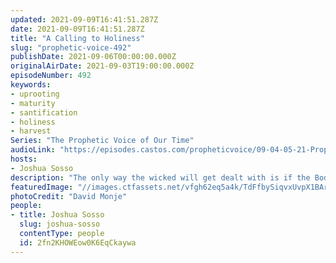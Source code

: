 ```yaml
---
updated: 2021-09-09T16:41:51.287Z
date: 2021-09-09T16:41:51.287Z
title: "A Calling to Holiness"
slug: "prophetic-voice-492"
publishDate: 2021-09-06T00:00:00.000Z
originalAirDate: 2021-09-03T19:00:00.000Z
episodeNumber: 492
keywords:
- uprooting
- maturity
- santification
- holiness
- harvest
Series: "The Prophetic Voice of Our Time"
audioLink: "https://episodes.castos.com/propheticvoice/09-04-05-21-Prophetic-Voice-of-our-Time-[mixdown].mp3"
hosts:
- Joshua Sosso
description: "The only way the wicked will get dealt with is if the Body of Christ reaches full maturity and produces righteous fruit. We need to be sanctified and holy to do what God has called us to do. The sanctification and holiness comes first, and the supernatural will come by our obedience."
featuredImage: "//images.ctfassets.net/vfgh62eq5a4k/TdFfbySiqvxUvpX1BArta/f4f4c95a1590835112051b3f66194e1a/david-monje-vhzmXp8PBj0-unsplash__1_.jpg"
photoCredit: "David Monje"
people:
- title: Joshua Sosso
  slug: joshua-sosso
  contentType: people
  id: 2fn2KHOWEow0K6EqCkaywa
---
```

